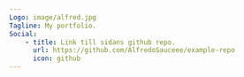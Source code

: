 ```yaml
---
Logo: image/alfred.jpg
Tagline: My portfolio.
Social:
    - title: Link till sidans github repo.
      url: https://github.com/AlfredoSauceee/example-repo
      icon: github
---
```

